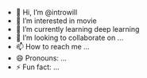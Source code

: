 - 👋 Hi, I’m @introwill
- 👀 I’m interested in movie
- 🌱 I’m currently learning deep learning
- 💞️ I’m looking to collaborate on ...
- 📫 How to reach me ...
- 😄 Pronouns: ...
- ⚡ Fun fact: ...

<!---
introwill/introwill is a ✨ special ✨ repository because its `README.md` (this file) appears on your GitHub profile.
You can click the Preview link to take a look at your changes.
--->
